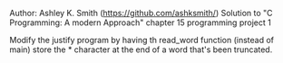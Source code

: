 Author: Ashley K. Smith (https://github.com/ashksmith/)
Solution to "C Programming: A modern Approach" chapter 15 programming project 1

Modify the justify program by having th read_word function (instead of main) store the *
character at the end of a word that's been truncated.
